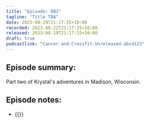 ```yaml
---
title: "Episode: 003"
tagline: "Title TBA"
date: 2023-08-29T21:17:15+10:00
recorded: 2023-08-22T21:17:15+10:00
released: 2023-08-29T21:17:15+10:00
draft: true
podcastlink: "Cancer-and-Crossfit-Unreleased-abcd123"
---
```

## Episode summary:

Part two of Krystal's adventures in Madison, Wisconsin.

## Episode notes:

* {{<link-in-new-tab href="https://morningchalkup.com/2023/08/20/being-a-judge-at-the-2023-nobull-crossfit-games-was-on-her-bucket-list-then-the-community-found-out/" text="Morning Chalkup Article">}} 


